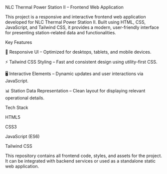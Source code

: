 NLC Thermal Power Station II – Frontend Web Application

This project is a responsive and interactive frontend web application developed for NLC Thermal Power Station II. Built using HTML, CSS, JavaScript, and Tailwind CSS, it provides a modern, user-friendly interface for presenting station-related data and functionalities.

Key Features

🎨 Responsive UI – Optimized for desktops, tablets, and mobile devices.

⚡ Tailwind CSS Styling – Fast and consistent design using utility-first CSS.

🖥 Interactive Elements – Dynamic updates and user interactions via JavaScript.

📊 Station Data Representation – Clean layout for displaying relevant operational details.

Tech Stack

HTML5

CSS3

JavaScript (ES6)

Tailwind CSS

This repository contains all frontend code, styles, and assets for the project. It can be integrated with backend services or used as a standalone static web application.

